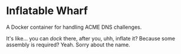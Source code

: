 # Inflatable Wharf

A Docker container for handling ACME DNS challenges.

It's like... you can _dock_ there, after you, uhh, inflate it? Because some assembly is required? Yeah. Sorry about the name.
